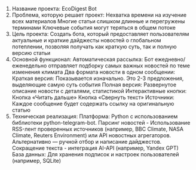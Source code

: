 1. Название проекта: EcoDigest Bot
2. Проблема, которую решает проект:
Нехватка времени на изучение всех материалов
Многие статьи слишком длинные и перегружены терминами
Ключевые события могут теряться в общем потоке
3. Цель проекта:
Создать бота, который предоставляет пользователям актуальные и краткие дайджесты новостей о глобальном потеплении, позволяя получать как краткую суть, так и полную версию статьи
4. Основной функционал:
Автоматическая рассылка: Бот ежедневно/еженедельно отправляет подборку самых важных новостей по теме изменения климата
Два формата новости в одном сообщении:
Краткая версия: Показывается изначально. Это 2-3 предложения, выделяющие самую суть события
Полная версия: Развернутое описание новости с деталями, статистикой
Интерактивные кнопки:
Кнопка «Читать дальше» 
Кнопка «Свернуть текст» 
Источники: Каждое сообщение будет содержать ссылку на оригинальную статью
5. Техническая реализация:
Платформа: Python с использованием библиотеки python-telegram-bot.
Парсинг новостей - Использование RSS-лент проверенных источников (например, BBC Climate, NASA Climate, Reuters Environment) или API новостных агрегаторов. Альтернативно — ручной отбор и написание дайджестов.
Сокращение текста - интеграция AI-API (например, Yandex GPT)
База данных: Для хранения подписок и настроек пользователей (например, SQLite)

